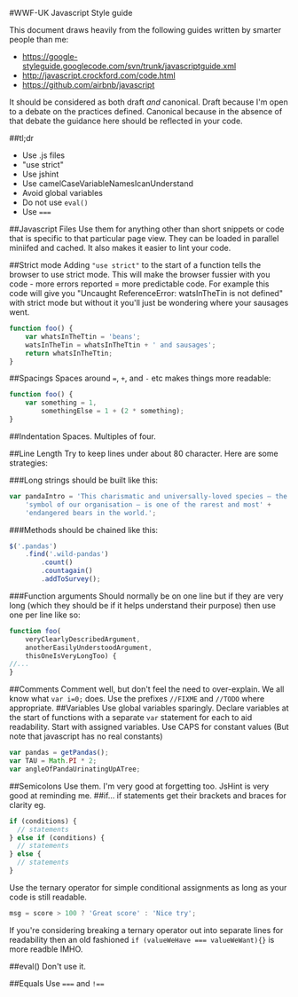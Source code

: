 #WWF-UK Javascript Style guide

This document draws heavily from the following guides written by smarter people than me:

- https://google-styleguide.googlecode.com/svn/trunk/javascriptguide.xml
- http://javascript.crockford.com/code.html
- https://github.com/airbnb/javascript

It should be considered as both draft *and* canonical. Draft because I'm open to a debate on the practices defined. Canonical because in the absence of that debate the guidance here should be reflected in your code.

##tl;dr
- Use .js files
- "use strict"
- Use jshint
- Use camelCaseVariableNamesIcanUnderstand
- Avoid global variables
- Do not use `eval()`
- Use `===`

##Javascript Files
Use them for anything other than short snippets or code that is specific to that particular page view. They can be loaded in parallel miniifed and cached. It also makes it easier to lint your code.

##Strict mode
Adding `"use strict"` to the start of a function tells the browser to use strict mode. This will make the browser fussier with you code - more errors reported = more predictable code. For example this code will give you "Uncaught ReferenceError: watsInTheTin is not defined" with strict mode but without it you'll just be wondering where your sausages went.

```javascript
function foo() {
    var whatsInTheTtin = 'beans';
    watsInTheTin = whatsInTheTtin + ' and sausages';
    return whatsInTheTtin;
}
```
##Spacings
Spaces around `=`, `+`, and `-` etc makes things more readable:

```javascript
function foo() {
    var something = 1,
        somethingElse = 1 + (2 * something);
}
````

##Indentation
Spaces. Multiples of four.

##Line Length
Try to keep lines under about 80 character.
Here are some strategies:

###Long strings should be built like this:
```javascript
var pandaIntro = 'This charismatic and universally-loved species – the' +
    'symbol of our organisation – is one of the rarest and most' +
    'endangered bears in the world.';
```
###Methods should be chained like this:
```javascript
$('.pandas')
    .find('.wild-pandas')
        .count()
        .countagain()
        .addToSurvey();
```
###Function arguments
Should normally be on one line but if they are very long (which they should be if it helps understand their purpose) then use one per line like so:

```javascript
function foo(
    veryClearlyDescribedArgument,
    anotherEasilyUnderstoodArgument,
    thisOneIsVeryLongToo) {
//...
}
```
##Comments
Comment well, but don't feel the need to over-explain. We all know what `var i=0;` does. Use the prefixes `//FIXME` and `//TODO` where appropriate.
##Variables
Use global variables sparingly. Declare variables at the start of functions with a separate `var` statement for each to aid readability. Start with assigned variables. Use CAPS for constant values (But note that javascript has no real constants)

```javascript
var pandas = getPandas();
var TAU = Math.PI * 2;
var angleOfPandaUrinatingUpATree;

```
##Semicolons
Use them. I'm very good at forgetting too. JsHint is very good at reminding me.
##if...
if statements get their brackets and braces for clarity eg.

```javascript
if (conditions) {
  // statements
} else if (conditions) {
  // statements
} else {
  // statements
}
```

Use the ternary operator for simple conditional assignments as long as your code is still readable.

```javascript
msg = score > 100 ? 'Great score' : 'Nice try';

```
If you're considering breaking a ternary operator out into separate lines for readability then an old fashioned `if (valueWeHave === valueWeWant){}` is more readble IMHO.

##eval()
Don't use it.

##Equals
Use `===` and `!==`

